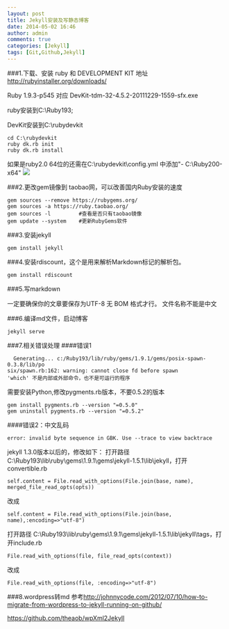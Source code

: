 ```yaml
---
layout: post
title: Jekyll安装及写静态博客
date: 2014-05-02 16:46
author: admin
comments: true
categories: [Jekyll]
tags: [Git,Github,Jekyll]
---
```


###1.下载、安装  ruby 和 DEVELOPMENT KIT
地址<http://rubyinstaller.org/downloads/>

Ruby 1.9.3-p545 对应 DevKit-tdm-32-4.5.2-20111229-1559-sfx.exe

ruby安装到C:\Ruby193;

DevKit安装到C:\rubydevkit

	cd C:\rubydevkit
	ruby dk.rb init
	ruby dk.rb install
如果是ruby2.0 64位的还需在C:\rubydevkit\config.yml 
中添加"- C:\Ruby200-x64"
<img src="http://a.hiphotos.bdimg.com/album/s%3D550%3Bq%3D90%3Bc%3Dxiangce%2C100%2C100/sign=1f53be757b310a55c024def1877e3294/aec379310a55b31903a1a6f341a98226cefc17df.jpg?referer=86630c23087b020855de0bd151b6&x=.jpg"/>


###2.更改gem镜像到 taobao网，可以改善国内Ruby安装的速度

	gem sources --remove https://rubygems.org/
	gem sources -a https://ruby.taobao.org/
	gem sources -l         #查看是否只有taobao镜像
	gem update --system    #更新RubyGems软件
###3.安装jekyll

    gem install jekyll

###4.安装rdiscount，这个是用来解析Markdown标记的解析包。

	gem install rdiscount

###5.写markdown

一定要确保你的文章要保存为UTF-8 无 BOM 格式才行。 
文件名称不能是中文

###6.编译md文件，启动博客

	jekyll serve

###7.相关错误处理
####错误1
   
	  Generating... c:/Ruby193/lib/ruby/gems/1.9.1/gems/posix-spawn-0.3.8/lib/po	
	six/spawn.rb:162: warning: cannot close fd before spawn
	'which' 不是内部或外部命令，也不是可运行的程序

需要安装Python,修改pygments.rb版本，不要0.5.2的版本

	gem install pygments.rb --version "=0.5.0"
	gem uninstall pygments.rb --version "=0.5.2"

####错误2：中文乱码

	error: invalid byte sequence in GBK. Use --trace to view backtrace

jekyll 1.3.0版本以后的，修改如下：
打开路径 C:\Ruby193\lib\ruby\gems\1.9.1\gems\jekyll-1.5.1\lib\jekyll，打开 convertible.rb

	self.content = File.read_with_options(File.join(base, name),
	merged_file_read_opts(opts))
改成

	self.content = File.read_with_options(File.join(base, name),:encoding=>"utf-8")
	
	
打开路径 C:\Ruby193\lib\ruby\gems\1.9.1\gems\jekyll-1.5.1\lib\jekyll\tags，打开include.rb 

	File.read_with_options(file, file_read_opts(context))
改成

	File.read_with_options(file, :encoding=>"utf-8")

###8.wordpress转md
参考<http://johnnycode.com/2012/07/10/how-to-migrate-from-wordpress-to-jekyll-running-on-github/>

<https://github.com/theaob/wpXml2Jekyll>